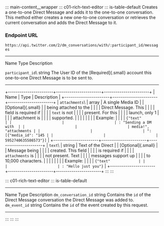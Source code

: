 ::: main-content__wrapper
::: c01-rich-text-editor
::: is-table-default
Creates a one-to-one Direct Message and adds it to the one-to-one
conversation. This method either creates a new one-to-one conversation
or retrieves the current conversation and adds the Direct Message to it.

### Endpoint URL

` https://api.twitter.com/2/dm_conversations/with/:participant_id/messages `

  ----------------------- ----------------------- -----------------------
  Name                    Type                    Description

  ` participant_id `\     string                  The User ID of the
  [Required]{.small}                              account this one-to-one
                                                  Direct Message is to be
                                                  sent to.
  ----------------------- ----------------------- -----------------------

+-----------------------+-----------------------+-----------------------+
| Name                  | Type                  | Description           |
+-----------------------+-----------------------+-----------------------+
| ` attachments `\      | array                 | A single Media ID     |
| [Optional]{.small}    |                       | being attached to the |
|                       |                       | Direct Message. This  |
|                       |                       | field is required if  |
|                       |                       | ` text ` is not       |
|                       |                       | present. For this     |
|                       |                       | launch, only 1        |
|                       |                       | attachment is         |
|                       |                       | supported.            |
|                       |                       |                       |
|                       |                       | Example:              |
|                       |                       | ` {"text"             |
|                       |                       | : "Sending a DM with  |
|                       |                       | media!", "attachments |
|                       |                       | ": [{"media_id": "145 |
|                       |                       | 5952740635586573"}] ` |
+-----------------------+-----------------------+-----------------------+
| ` text `\             | string                | Text of the Direct    |
| [Optional]{.small}    |                       | Message being         |
|                       |                       | created. This field   |
|                       |                       | is required if        |
|                       |                       | ` attachments ` is    |
|                       |                       | not present. Text     |
|                       |                       | messages support up   |
|                       |                       | to 10,000 characters. |
|                       |                       |                       |
|                       |                       | Example:              |
|                       |                       | ` {"text"             |
|                       |                       | : "Hello just you"} ` |
+-----------------------+-----------------------+-----------------------+
:::
:::

::: c01-rich-text-editor
::: is-table-default
  ------------------------ -------- -----------------------------------------------------------------------------------------
  Name                     Type     Description
  ` dm_conversation_id `   string   Contains the ` id ` of the Direct Message conversation the Direct Message was added to.
  ` dm_event_id `          string   Contains the ` id ` of the event created by this request.
  ------------------------ -------- -----------------------------------------------------------------------------------------
:::
:::
:::
